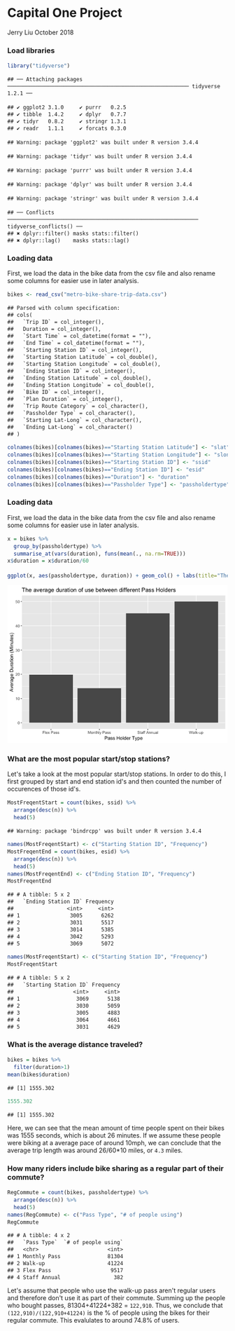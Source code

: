 Capital One Project
================
Jerry Liu
October 2018

### Load libraries

``` r
library("tidyverse")
```

    ## ── Attaching packages ────────────────────────────────────────────────────────── tidyverse 1.2.1 ──

    ## ✔ ggplot2 3.1.0     ✔ purrr   0.2.5
    ## ✔ tibble  1.4.2     ✔ dplyr   0.7.7
    ## ✔ tidyr   0.8.2     ✔ stringr 1.3.1
    ## ✔ readr   1.1.1     ✔ forcats 0.3.0

    ## Warning: package 'ggplot2' was built under R version 3.4.4

    ## Warning: package 'tidyr' was built under R version 3.4.4

    ## Warning: package 'purrr' was built under R version 3.4.4

    ## Warning: package 'dplyr' was built under R version 3.4.4

    ## Warning: package 'stringr' was built under R version 3.4.4

    ## ── Conflicts ───────────────────────────────────────────────────────────── tidyverse_conflicts() ──
    ## ✖ dplyr::filter() masks stats::filter()
    ## ✖ dplyr::lag()    masks stats::lag()

### Loading data

First, we load the data in the bike data from the csv file and also rename some columns for easier use in later analysis.

``` r
bikes <- read_csv("metro-bike-share-trip-data.csv")
```

    ## Parsed with column specification:
    ## cols(
    ##   `Trip ID` = col_integer(),
    ##   Duration = col_integer(),
    ##   `Start Time` = col_datetime(format = ""),
    ##   `End Time` = col_datetime(format = ""),
    ##   `Starting Station ID` = col_integer(),
    ##   `Starting Station Latitude` = col_double(),
    ##   `Starting Station Longitude` = col_double(),
    ##   `Ending Station ID` = col_integer(),
    ##   `Ending Station Latitude` = col_double(),
    ##   `Ending Station Longitude` = col_double(),
    ##   `Bike ID` = col_integer(),
    ##   `Plan Duration` = col_integer(),
    ##   `Trip Route Category` = col_character(),
    ##   `Passholder Type` = col_character(),
    ##   `Starting Lat-Long` = col_character(),
    ##   `Ending Lat-Long` = col_character()
    ## )

``` r
colnames(bikes)[colnames(bikes)=="Starting Station Latitude"] <- "slat"
colnames(bikes)[colnames(bikes)=="Starting Station Longitude"] <- "slong"
colnames(bikes)[colnames(bikes)=="Starting Station ID"] <- "ssid"
colnames(bikes)[colnames(bikes)=="Ending Station ID"] <- "esid"
colnames(bikes)[colnames(bikes)=="Duration"] <- "duration"
colnames(bikes)[colnames(bikes)=="Passholder Type"] <- "passholdertype"
```

### Loading data

First, we load the data in the bike data from the csv file and also rename some columns for easier use in later analysis.

``` r
x = bikes %>%
  group_by(passholdertype) %>%
  summarise_at(vars(duration), funs(mean(., na.rm=TRUE)))
x$duration = x$duration/60

ggplot(x, aes(passholdertype, duration)) + geom_col() + labs(title="The average duration of use between different Pass Holders") + labs(x = "Pass Holder Type") + labs(y = "Average Duration (Minutes)")
```

![](Capital_One_Project_files/figure-markdown_github/duration-1.png)

### What are the most popular start/stop stations?

Let's take a look at the most popular start/stop stations. In order to do this, I first grouped by start and end station id's and then counted the number of occurences of those id's.

``` r
MostFreqentStart = count(bikes, ssid) %>%
  arrange(desc(n)) %>%
  head(5) 
```

    ## Warning: package 'bindrcpp' was built under R version 3.4.4

``` r
names(MostFreqentStart) <- c("Starting Station ID", "Frequency")
MostFreqentEnd = count(bikes, esid) %>%
  arrange(desc(n)) %>%
  head(5) 
names(MostFreqentEnd) <- c("Ending Station ID", "Frequency")
MostFreqentEnd
```

    ## # A tibble: 5 x 2
    ##   `Ending Station ID` Frequency
    ##                 <int>     <int>
    ## 1                3005      6262
    ## 2                3031      5517
    ## 3                3014      5385
    ## 4                3042      5293
    ## 5                3069      5072

``` r
names(MostFreqentStart) <- c("Starting Station ID", "Frequency")
MostFreqentStart
```

    ## # A tibble: 5 x 2
    ##   `Starting Station ID` Frequency
    ##                   <int>     <int>
    ## 1                  3069      5138
    ## 2                  3030      5059
    ## 3                  3005      4883
    ## 4                  3064      4661
    ## 5                  3031      4629

### What is the average distance traveled?

``` r
bikes = bikes %>%
  filter(duration>1)
mean(bikes$duration)
```

    ## [1] 1555.302

``` r
1555.302
```

    ## [1] 1555.302

Here, we can see that the mean amount of time people spent on their bikes was 1555 seconds, which is about 26 minutes. If we assume these people were biking at a average pace of around 10mph, we can conclude that the average trip length was around 26/60\*10 miles, or `4.3` miles.

### How many riders include bike sharing as a regular part of their commute?

``` r
RegCommute = count(bikes, passholdertype) %>%
  arrange(desc(n)) %>%
  head(5)
names(RegCommute) <- c("Pass Type", "# of people using")
RegCommute
```

    ## # A tibble: 4 x 2
    ##   `Pass Type`  `# of people using`
    ##   <chr>                      <int>
    ## 1 Monthly Pass               81304
    ## 2 Walk-up                    41224
    ## 3 Flex Pass                   9517
    ## 4 Staff Annual                 382

Let's assume that people who use the walk-up pass aren't regular users and therefore don't use it as part of their commute. Summing up the people who bought passes, 81304+41224+382 = `122,910`. Thus, we conclude that `(122,910)/(122,910+41224)` is the % of people using the bikes for their regular commute. This evalulates to around 74.8% of users.
